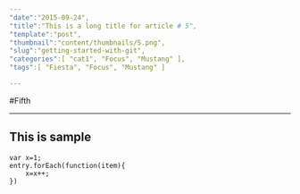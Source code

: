 ```yaml
---
"date":"2015-09-24",
"title":"This is a long title for article # 5",
"template":"post",
"thumbnail":"content/thumbnails/5.png",
"slug":"getting-started-with-git",
"categories":[ "cat1", "Focus", "Mustang" ],
"tags":[ "Fiesta", "Focus", "Mustang" ] 

---
```


#Fifth

---
This is sample
---

```
var x=1;
entry.forEach(function(item){
    x=x++;
})
```